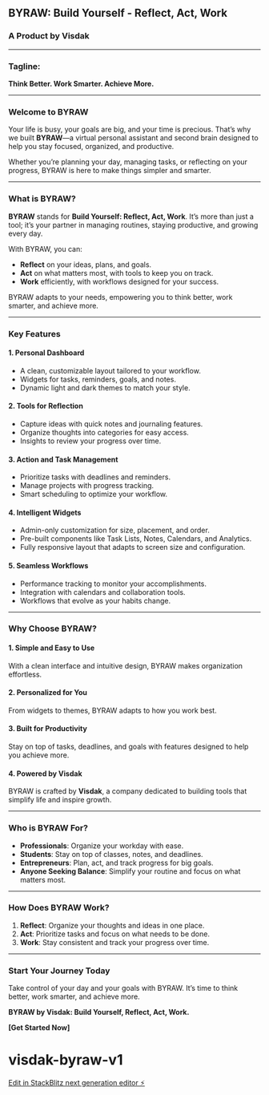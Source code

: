 ## **BYRAW: Build Yourself - Reflect, Act, Work**

### A Product by **Visdak**

---

### **Tagline:**

**Think Better. Work Smarter. Achieve More.**

---

### **Welcome to BYRAW**

Your life is busy, your goals are big, and your time is precious. That’s why we built **BYRAW**—a virtual personal assistant and second brain designed to help you stay focused, organized, and productive.

Whether you’re planning your day, managing tasks, or reflecting on your progress, BYRAW is here to make things simpler and smarter.

---

### **What is BYRAW?**

**BYRAW** stands for **Build Yourself: Reflect, Act, Work**. It’s more than just a tool; it’s your partner in managing routines, staying productive, and growing every day.

With BYRAW, you can:

- **Reflect** on your ideas, plans, and goals.
- **Act** on what matters most, with tools to keep you on track.
- **Work** efficiently, with workflows designed for your success.

BYRAW adapts to your needs, empowering you to think better, work smarter, and achieve more.

---

### **Key Features**

#### **1. Personal Dashboard**

- A clean, customizable layout tailored to your workflow.
- Widgets for tasks, reminders, goals, and notes.
- Dynamic light and dark themes to match your style.

#### **2. Tools for Reflection**

- Capture ideas with quick notes and journaling features.
- Organize thoughts into categories for easy access.
- Insights to review your progress over time.

#### **3. Action and Task Management**

- Prioritize tasks with deadlines and reminders.
- Manage projects with progress tracking.
- Smart scheduling to optimize your workflow.

#### **4. Intelligent Widgets**

- Admin-only customization for size, placement, and order.
- Pre-built components like Task Lists, Notes, Calendars, and Analytics.
- Fully responsive layout that adapts to screen size and configuration.

#### **5. Seamless Workflows**

- Performance tracking to monitor your accomplishments.
- Integration with calendars and collaboration tools.
- Workflows that evolve as your habits change.

---

### **Why Choose BYRAW?**

#### **1. Simple and Easy to Use**

With a clean interface and intuitive design, BYRAW makes organization effortless.

#### **2. Personalized for You**

From widgets to themes, BYRAW adapts to how you work best.

#### **3. Built for Productivity**

Stay on top of tasks, deadlines, and goals with features designed to help you achieve more.

#### **4. Powered by Visdak**

BYRAW is crafted by **Visdak**, a company dedicated to building tools that simplify life and inspire growth.

---

### **Who is BYRAW For?**

- **Professionals**: Organize your workday with ease.
- **Students**: Stay on top of classes, notes, and deadlines.
- **Entrepreneurs**: Plan, act, and track progress for big goals.
- **Anyone Seeking Balance**: Simplify your routine and focus on what matters most.

---

### **How Does BYRAW Work?**

1. **Reflect**: Organize your thoughts and ideas in one place.
2. **Act**: Prioritize tasks and focus on what needs to be done.
3. **Work**: Stay consistent and track your progress over time.

---

### **Start Your Journey Today**

Take control of your day and your goals with BYRAW. It’s time to think better, work smarter, and achieve more.

**BYRAW by Visdak: Build Yourself, Reflect, Act, Work.**

**[Get Started Now]**

# visdak-byraw-v1

[Edit in StackBlitz next generation editor ⚡️](https://stackblitz.com/~/github.com/mandula-abhilash/visdak-byraw-v1)
